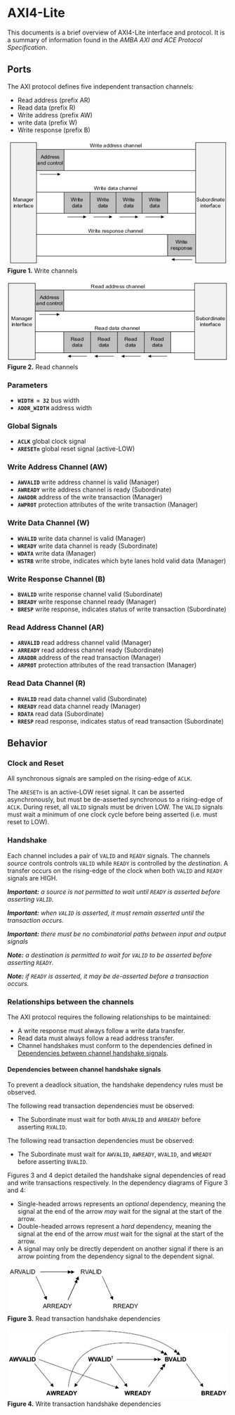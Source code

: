 # AXI4-Lite

This documents is a brief overview of AXI4-Lite interface and protocol.
It is a summary of information found in the *AMBA AXI and ACE Protocol Specification*.

## Ports

The AXI protocol defines five independent transaction channels:
- Read address (prefix AR)
- Read data (prefix R)
- Write address (prefix AW)
- write data (prefix W)
- Write response (prefix B)

![](./figures/axi/write_channels.png) \
**Figure 1.** Write channels

![](./figures/axi/read_channels.png) \
**Figure 2.** Read channels

### Parameters

- **`WIDTH = 32`** bus width
- **`ADDR_WIDTH`** address width

### Global Signals

- **`ACLK`** global clock signal
- **`ARESETn`** global reset signal (active-LOW)

### Write Address Channel (AW)

- **`AWVALID`** write address channel is valid (Manager)
- **`AWREADY`** write address channel is ready (Subordinate)
- **`AWADDR`** address of the write transaction (Manager)
- **`AWPROT`** protection attributes of the write transaction (Manager)

### Write Data Channel (W)

- **`WVALID`** write data channel is valid (Manager)
- **`WREADY`** write data channel is ready (Subordinate)
- **`WDATA`** write data (Manager)
- **`WSTRB`** write strobe, indicates which byte lanes hold valid data (Manager)

### Write Response Channel (B)

- **`BVALID`** write response channel valid (Subordinate)
- **`BREADY`** write response channel ready (Manager)
- **`BRESP`** write response, indicates status of write transaction (Subordinate)

### Read Address Channel (AR)

- **`ARVALID`** read address channel valid (Manager)
- **`ARREADY`** read address channel ready (Subordinate)
- **`ARADDR`** address of the read transaction (Manager)
- **`ARPROT`** protection attributes of the read transaction (Manager)

### Read Data Channel (R)

- **`RVALID`** read data channel valid (Subordinate)
- **`RREADY`** read data channel ready (Manager)
- **`RDATA`** read data (Subordinate)
- **`RRESP`** read response, indicates status of read transaction (Subordinate)


## Behavior

### Clock and Reset

All synchronous signals are sampled on the rising-edge of `ACLK`.

The `ARESETn` is an active-LOW reset signal.
It can be asserted asynchronously, but must be de-asserted synchronous to a rising-edge of `ACLK`.
During reset, all `VALID` signals must be driven LOW.
The `VALID` signals must wait a minimum of one clock cycle before being asserted (i.e. must reset to LOW).

### Handshake

Each channel includes a pair of `VALID` and `READY` signals.
The channels *source* controls controls `VALID` while `READY` is controlled by the *destination*.
A transfer occurs on the rising-edge of the clock when both `VALID` and `READY` signals are HIGH.

***Important:** a source is not permitted to wait until `READY` is asserted before asserting `VALID`.*

***Important:** when `VALID` is asserted, it must remain asserted until the transaction occurs.*

***Important:** there must be no combinatorial paths between input and output signals*

***Note:** a destination is permitted to wait for `VALID` to be asserted before asserting `READY`.*

***Note:** if `READY` is asserted, it may be de-asserted before a transaction occurs.*


### Relationships between the channels

The AXI protocol requires the following relationships to be maintained:
- A write response must always follow a write data transfer.
- Read data must always follow a read address transfer.
- Channel handshakes must conform to the dependencies defined in [Dependencies between channel handshake signals](#dependencies-between-channel-handshake-signals).

#### Dependencies between channel handshake signals

To prevent a deadlock situation, the handshake dependency rules must be observed.

The following read transaction dependencies must be observed:
- The Subordinate must wait for both `ARVALID` and `ARREADY` before asserting `RVALID`.

The following read transaction dependencies must be observed:
- The Subordinate must wait for  `AWVALID`, `AWREADY`, `WVALID`, and `WREADY` before asserting `BVALID`.

Figures 3 and 4 depict detailed the handshake signal dependencies of read and write transactions respectively.
In the dependency diagrams of Figure 3 and 4:
- Single-headed arrows represents an *optional* dependency, meaning the signal at the end of the arrow *may* wait for the signal at the start of the arrow.
- Double-headed arrows represent a *hard* dependency, meaning the signal at the end of the arrow *must* wait for the signal at the start of the arrow.
- A signal may only be directly dependent on another signal if there is an arrow pointing from the dependency signal to the dependent signal.

![](./figures/axi/read_transaction_handshake_dependencies.png) \
**Figure 3.** Read transaction handshake dependencies

![](./figures/axi/write_transaction_handshake_dependencies.png) \
**Figure 4.** Write transaction handshake dependencies
